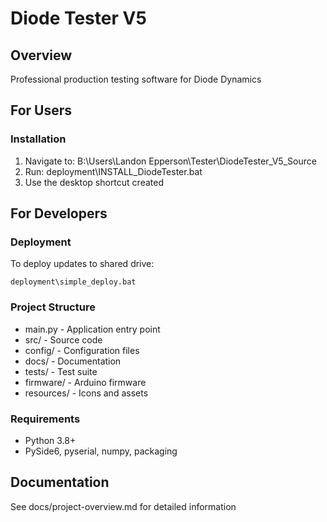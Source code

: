 # Diode Tester V5

## Overview
Professional production testing software for Diode Dynamics

## For Users

### Installation
1. Navigate to: B:\Users\Landon Epperson\Tester\DiodeTester_V5_Source
2. Run: deployment\INSTALL_DiodeTester.bat
3. Use the desktop shortcut created

## For Developers

### Deployment
To deploy updates to shared drive:
```
deployment\simple_deploy.bat
```

### Project Structure
- main.py - Application entry point
- src/ - Source code
- config/ - Configuration files
- docs/ - Documentation
- tests/ - Test suite
- firmware/ - Arduino firmware
- resources/ - Icons and assets

### Requirements
- Python 3.8+
- PySide6, pyserial, numpy, packaging

## Documentation
See docs/project-overview.md for detailed information
